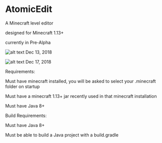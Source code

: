 # AtomicEdit
A Minecraft level editor

designed for Minecraft 1.13+

currently in Pre-Alpha

![alt text](https://i.imgur.com/S4wYpou.jpg)
Dec 13, 2018

![alt text](https://i.imgur.com/dv5VFnB.jpg)
Dec 17, 2018

Requirements:

Must have minecraft installed, you will be asked to select your .minecraft folder on startup

Must have a minecraft 1.13+ jar recently used in that minecraft installation

Must have Java 8+


Build Requirements:

Must have Java 8+

Must be able to build a Java project with a build.gradle
